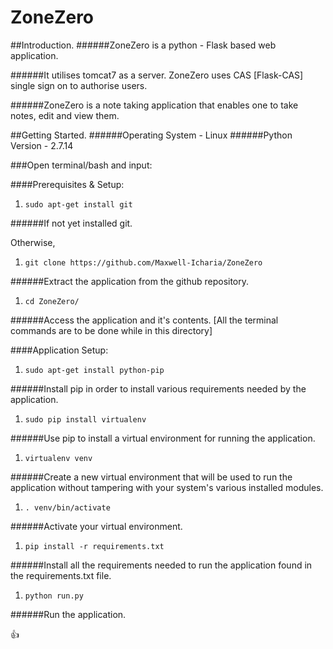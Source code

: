 # ZoneZero
##Introduction.
######ZoneZero is a python - Flask based web application.

######It utilises tomcat7 as a server.
ZoneZero uses CAS [Flask-CAS] single sign on to authorise users.

######ZoneZero is a note taking application that enables one to take notes, edit and view them.

##Getting Started.
######Operating System - Linux
######Python Version - 2.7.14

###Open terminal/bash and input:

####Prerequisites & Setup:
1. `sudo apt-get install git`

######If not yet installed git.

Otherwise,

1. `git clone https://github.com/Maxwell-Icharia/ZoneZero`

######Extract the application from the github repository.

1. `cd ZoneZero/`

######Access the application and it's contents.
[All the terminal commands are to be done while in this directory]

####Application Setup:
1. `sudo apt-get install python-pip`

######Install pip in order to install various requirements needed by the application.

1. `sudo pip install virtualenv`

######Use pip to install a virtual environment for running the application.

1. `virtualenv venv`

######Create a new virtual environment that will be used to run the application without tampering with your system's various installed modules.

1. `. venv/bin/activate`

######Activate your virtual environment.

1. `pip install -r requirements.txt`

######Install all the requirements needed to run the application found in the requirements.txt file.

1. `python run.py`

######Run the application.

:+1:

